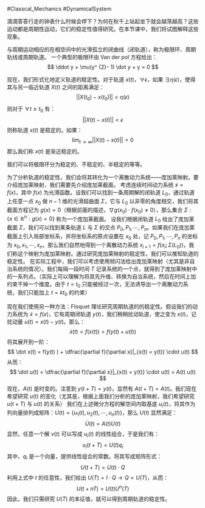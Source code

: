 #Classcal_Mechanics  #DynamicalSystem 

滴滴答答行走的钟表什么时候会停下？为何在秋千上站起坐下就会越荡越高？这些运动都是周期性运动，它们的稳定性值得研究。在本节课中，我们将试图解释这些现象。

与周期运动相应的在相空间中的光滑孤立的闭曲线（闭轨道），称为极限环、周期轨线或周期轨道。
一个典型的极限环由 Van der pol 方程给出：
$$
\ddot y + \mu(y^ {2}- 1) \dot y  + y  = 0
$$

现在，我们形式化地定义轨道的稳定性。对于轨道 $x(t)$，$\forall \epsilon$，如果 $\exists \eta (\epsilon)$，使得其与另一临近轨道 $X(t)$ 之间的距离满足：
$$
||X(t_{0}) - x(t_{0}) || < \eta(\epsilon)
$$
则对于 $\forall t \ge t_{0}$ 有：
$$
||X(t) - x(t) || <  \epsilon
$$
则称轨道 $x(t)$ 是稳定的。如果：
$$
\lim_{t \rightarrow \infty } ||X(t) - x(t) || = 0
$$
那么我们称 $x(t)$ 是渐近稳定的。

我们可以将极限环分为稳定的、不稳定的、半稳定的等等。

为了分析轨道的稳定性，我们会将其转化为一个离散动力系统——庞加莱映射。要介绍庞加莱映射，我们需要先介绍庞加莱截面。
考虑连续时间动力系统 $\dot x = f(x)$，其中 $f(x)$ 为光滑函数。设我们可以找到一条周期解的闭轨道 $L_{0}$，通过轨道上任意一点 $x_{0}$ 做 $n-1$ 维的光滑超曲面 $\Sigma$，它与 $L_{0}$ 以非零的角度相交，我们将其截面方程记为 $g (x) = 0$（根据前面的描述，$\nabla g (x_{0}) \cdot f (x_{0}) \not  = 0$），那么集合 $\Sigma:\{x\in \mathbb{R}^{n}:g(x) = 0\}$ 称为一个庞加莱截面。
设我们根据闭轨道 $L_{0}$ 给出了庞加莱截面 $\Sigma$，我们可以找到某条轨道 $L$ 与 $\Sigma$ 的交点 $P_{0}, P_{1},\cdots ,P_{n}$。如果我们在庞加莱截面上引入局部坐标系，并将坐标系的原点设置在 $x_{0}$ 处，记 $P_{0}, P_{1},\cdots,P_{n}$ 的坐标为 $x_{0}, x_{1},\cdots ,x_{n}$，那么我们自然地得到一个离散动力系统 $x_{i+1} = f(x_{i};\Sigma(L_{0}))$，我们称这个映射为庞加莱映射。通过研究庞加莱映射的稳定性，我们可以推知轨道的稳定性。
在实际工程中，我们可以考虑使用频闪法给出庞加莱映射（尤其是非自治系统的情况）。我们每隔一段时间 $T$ 记录系统的一个点，就得到了庞加莱映射中的一系列点。（实际上可以理解为将其先升维、转换为自治系统，然后在时间上加约束干掉一个维度。由于 $t = t_{0}$ 只能被经过一次，无法诱导出一个离散动力系统，我们只能加上 $t = k t_{0}$ 的约束）

现在我们使用另一种方法：Floquet 理论研究周期轨道的的稳定性。假设我们的动力系统为 $\dot x = f(x)$，它有周期闭轨道 $y(t)$，我们稍稍扰动轨道，使之变为 $x(t)$，记扰动量 $u (t) = x (t) - y(t)$。那么：
$$
\dot x(t)  = f(x(t))  = f(y(t) + u(t)) 
$$
将其展开到一阶：
$$
\dot x(t) = f(y(t) ) + \dfrac{\partial f}{\partial x}|_{x(t)  = y(t)} \cdot u(t)
$$
从而：
$$
\dot u(t) = \dfrac{\partial f}{\partial x}|_{x(t)  = y(t)} \cdot u(t) = A(t) u(t)
$$
现在，$A(t)$ 是时变的。注意到 $y (t+T) = y(t)$，显然有 $A (t+T) = A(t)$。我们现在希望研究 $u(t)$ 的变化（尤其是，根据上面我们分析的庞加莱映射，我们希望研究 $u(t+T)$ 与 $u(t)$ 的关系）
我们在上述微分方程的解空间内取基底 $u_{i}(t)$，将其作为列向量排列成矩阵：$U (t) = \{u_{1}(t),u_{2}(t),\cdots,u_{n}(t)\}$，那么 $U(t)$ 显然满足：
$$
\dot U(t) = A(t) U(t)
$$
显然，任意一个解 $v(t)$ 可以写成 $u_{i}(t)$ 的线性组合，于是我们有：
$$
u_{i}(t+T) = U(t) q_{i}
$$
其中，$q_{i}$ 是一个向量，提供线性组合的常数。将其写成矩阵形式：
$$
U(t+T)  = U(t)\cdot Q
$$
利用上式中 $t$ 的任意性，我们给出 $U (T) = I \cdot Q  \rightarrow  Q = U(T)$，从而：
$$
U(t + nT) = U(t) U^{n}(T)
$$
因此，我们只需研究 $U(T)$ 的本征值，就可以得到周期轨道的稳定性。

